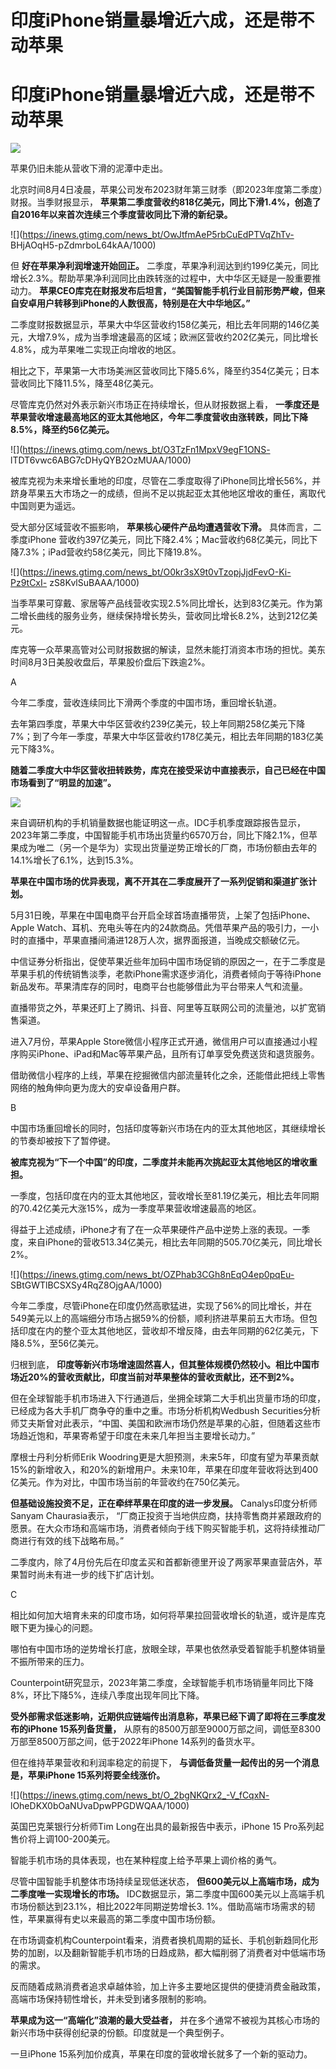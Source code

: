 # 印度iPhone销量暴增近六成，还是带不动苹果

# 印度iPhone销量暴增近六成，还是带不动苹果

![](https://inews.gtimg.com/news_bt/OFvSccB59qxU2Rx9OqbFOBVVmCc_LkHHFW16A8wfpyAsgAA/1000)

苹果仍旧未能从营收下滑的泥潭中走出。

北京时间8月4日凌晨，苹果公司发布2023财年第三财季（即2023年度第二季度）财报。当季财报显示，
**苹果第二季度营收约818亿美元，同比下滑1.4%，创造了自2016年以来首次连续三个季度营收同比下滑的新纪录。**

![](https://inews.gtimg.com/news_bt/OwJtfmAeP5rbCuEdPTVqZhTv-
BHjAOqH5-pZdmrboL64kAA/1000)

但 **好在苹果净利润增速开始回正。**
二季度，苹果净利润达到约199亿美元，同比增长2.3%。帮助苹果净利润同比由跌转涨的过程中，大中华区无疑是一股重要推动力。
**苹果CEO库克在财报发布后坦言，“美国智能手机行业目前形势严峻，但来自安卓用户转移到iPhone的人数很高，特别是在大中华地区。”**

二季度财报数据显示，苹果大中华区营收约158亿美元，相比去年同期的146亿美元，大增7.9%，成为当季增速最高的区域；欧洲区营收约202亿美元，同比增长4.8%，成为苹果唯二实现正向增收的地区。

相比之下，苹果第一大市场美洲区营收同比下降5.6%，降至约354亿美元；日本营收同比下降11.5%，降至48亿美元。

尽管库克仍然对外表示新兴市场正在持续增长，但从财报数据上看，
**一季度还是苹果营收增速最高地区的亚太其他地区，今年二季度营收由涨转跌，同比下降8.5%，降至约56亿美元。**

![](https://inews.gtimg.com/news_bt/O3TzFn1MpxV9egF1ONS-
lTDT6vwc6ABG7cDHyQYB2OzMUAA/1000)

被库克视为未来增长重地的印度，尽管在二季度取得了iPhone同比增长56%，并跻身苹果五大市场之一的成绩，但尚不足以挑起亚太其他地区增收的重任，离取代中国则更为遥远。

受大部分区域营收不振影响， **苹果核心硬件产品均遭遇营收下滑。** 具体而言，二季度iPhone
营收约397亿美元，同比下降2.4%；Mac营收约68亿美元，同比下降7.3%；iPad营收约58亿美元，同比下降19.8%。

![](https://inews.gtimg.com/news_bt/O0kr3sX9t0vTzopjJjdFevO-Ki-Pz9tCxI-
zS8KvlSuBAAA/1000)

当季苹果可穿戴、家居等产品线营收实现2.5%同比增长，达到83亿美元。作为第二增长曲线的服务业务，继续保持增长势头，营收同比增长8.2%，达到212亿美元。

库克等一众苹果高管对公司财报数据的解读，显然未能打消资本市场的担忧。美东时间8月3日美股收盘后，苹果股价盘后下跌逾2%。

A

今年二季度，营收连续同比下滑两个季度的中国市场，重回增长轨道。

去年第四季度，苹果大中华区营收约239亿美元，较上年同期258亿美元下降7%；到了今年一季度，苹果大中华区营收约178亿美元，相比去年同期的183亿美元下降3%。

**随着二季度大中华区营收扭转跌势，库克在接受采访中直接表示，自己已经在中国市场看到了“明显的加速”。**

![](https://inews.gtimg.com/news_bt/OVqTwrL6yM36x0MQOXzcCkila2vI0LetZzKCP3EzGWga0AA/1000)

来自调研机构的手机销量数据也能证明这一点。IDC手机季度跟踪报告显示，2023年第二季度，中国智能手机市场出货量约6570万台，同比下降2.1%，但苹果成为唯二（另一个是华为）实现出货量逆势正增长的厂商，市场份额由去年的14.1%增长了6.1%，达到15.3%。

**苹果在中国市场的优异表现，离不开其在二季度展开了一系列促销和渠道扩张计划。**

5月31日晚，苹果在中国电商平台开启全球首场直播带货，上架了包括iPhone、Apple
Watch、耳机、充电头等在内的24款商品。凭借苹果产品的吸引力，一小时的直播中，苹果直播间涌进128万人次，据界面报道，当晚成交额破亿元。

中信证券分析指出，促使苹果近些年加码中国市场促销的原因之一，在于二季度是苹果手机的传统销售淡季，老款iPhone需求逐步消化，消费者倾向于等待iPhone新品发布。苹果清库存的同时，电商平台也能够借此为平台带来人气和流量。

直播带货之外，苹果还盯上了腾讯、抖音、阿里等互联网公司的流量池，以扩宽销售渠道。

进入7月份，苹果Apple
Store微信小程序正式开通，微信用户可以直接通过小程序购买iPhone、iPad和Mac等苹果产品，且所有订单享受免费送货和退货服务。

借助微信小程序的上线，苹果在挖掘微信内部流量转化之余，还能借此把线上零售网络的触角伸向更为庞大的安卓设备用户群。

B

中国市场重回增长的同时，包括印度等新兴市场在内的亚太其他地区，其继续增长的节奏却被按下了暂停键。

**被库克视为“下一个中国”的印度，二季度并未能再次挑起亚太其他地区的增收重担。**

一季度，包括印度在内的亚太其他地区，营收增长至81.19亿美元，相比去年同期的70.42亿美元大涨15%，成为一季度苹果营收增速最高的地区。

得益于上述成绩，iPhone才有了在一众苹果硬件产品中逆势上涨的表现。一季度，来自iPhone的营收513.34亿美元，相比去年同期的505.70亿美元，同比增长2%。

![](https://inews.gtimg.com/news_bt/OZPhab3CGh8nEqO4ep0pqEu-
SBtGWTlBCSXSy4RqZ8OjgAA/1000)

今年二季度，尽管iPhone在印度仍然高歌猛进，实现了56%的同比增长，并在549美元以上的高端细分市场占据59%的份额，顺利挤进苹果前五大市场。但包括印度在内的整个亚太其他地区，营收却不增反降，由去年同期的62亿美元，下降8.5%，至56亿美元。

归根到底， **印度等新兴市场增速固然喜人，但其整体规模仍然较小。相比中国市场近20%的营收贡献比，印度当前对苹果整体的营收贡献比，还不到2%。**

但在全球智能手机市场进入下行通道后，坐拥全球第二大手机出货量市场的印度，已经成为各大手机厂商争夺的重中之重。市场分析机构Wedbush
Securities分析师艾夫斯曾对此表示，“中国、美国和欧洲市场仍然是苹果的心脏，但随着这些市场趋近饱和，苹果寄希望于印度在未来几年担当主要增长动力。”

摩根士丹利分析师Erik
Woodring更是大胆预测，未来5年，印度有望为苹果贡献15%的新增收入，和20%的新增用户。未来10年，苹果在印度年营收将达到400亿美元。作为对比，中国市场当前的年营收约在750亿美元。

**但基础设施投资不足，正在牵绊苹果在印度的进一步发展。** Canalys印度分析师Sanyam Chaurasia表示，
“厂商正投资于当地供应商，扶持零售商并紧跟政府的愿景。在大众市场和高端市场，消费者倾向于线下购买智能手机，这将持续推动厂商进行有效的线下战略布局。”

二季度内，除了4月份先后在印度孟买和首都新德里开设了两家苹果直营店外，苹果暂时尚未有进一步的线下扩店计划。

C

相比如何加大培育未来的印度市场，如何将苹果拉回营收增长的轨道，或许是库克眼下更为操心的问题。

哪怕有中国市场的逆势增长打底，放眼全球，苹果也依然承受着智能手机整体销量不振所带来的压力。

Counterpoint研究显示，2023年第二季度，全球智能手机市场销量年同比下降8%，环比下降5%，连续八季度出现年同比下降。

**受外部需求低迷影响，近期供应链端传出消息称，苹果已经下调了即将在三季度发布的iPhone 15系列备货量，**
从原有的8500万部至9000万部之间，调低至8300万部至8500万部之间，低于2022年iPhone 14系列的备货水平。

但在维持苹果营收和利润率稳定的前提下， **与调低备货量一起传出的另一个消息是，苹果iPhone 15系列将要全线涨价。**

![](https://inews.gtimg.com/news_bt/O_2bgNKQrx2_-V_fCqxN-
lOheDKX0bOaNUvaDpwPPGDWQAA/1000)

英国巴克莱银行分析师Tim Long在出具的最新报告中表示，iPhone 15 Pro系列起售价将上调100-200美元。

智能手机市场的具体表现，也在某种程度上给予苹果上调价格的勇气。

尽管中国智能手机整体市场持续呈现低迷状态， **但600美元以上高端市场，成为二季度唯一实现增长的市场。**
IDC数据显示，第二季度中国600美元以上高端手机市场份额达到23.1%，相比2022年同期逆势增长3.
1%。借助高端市场需求的韧性，苹果赢得有史以来最高的第二季度中国市场份额。

在市场调查机构Counterpoint看来，消费者换机周期的延长、手机创新趋同化形势的加剧，以及翻新智能手机市场的日趋成熟，都大幅削弱了消费者对中低端市场的需求。

反而随着成熟消费者追求卓越体验，加上许多主要地区提供的便捷消费金融政策，高端市场保持韧性增长，并未受到诸多限制的影响。

**苹果成为这一“高端化”浪潮的最大受益者，** 并在多个通常不被视为其核心市场的新兴市场中获得创纪录的份额。印度就是一个典型例子。

一旦iPhone 15系列加价成真，苹果在印度的营收增长就多了一个新的驱动力。

